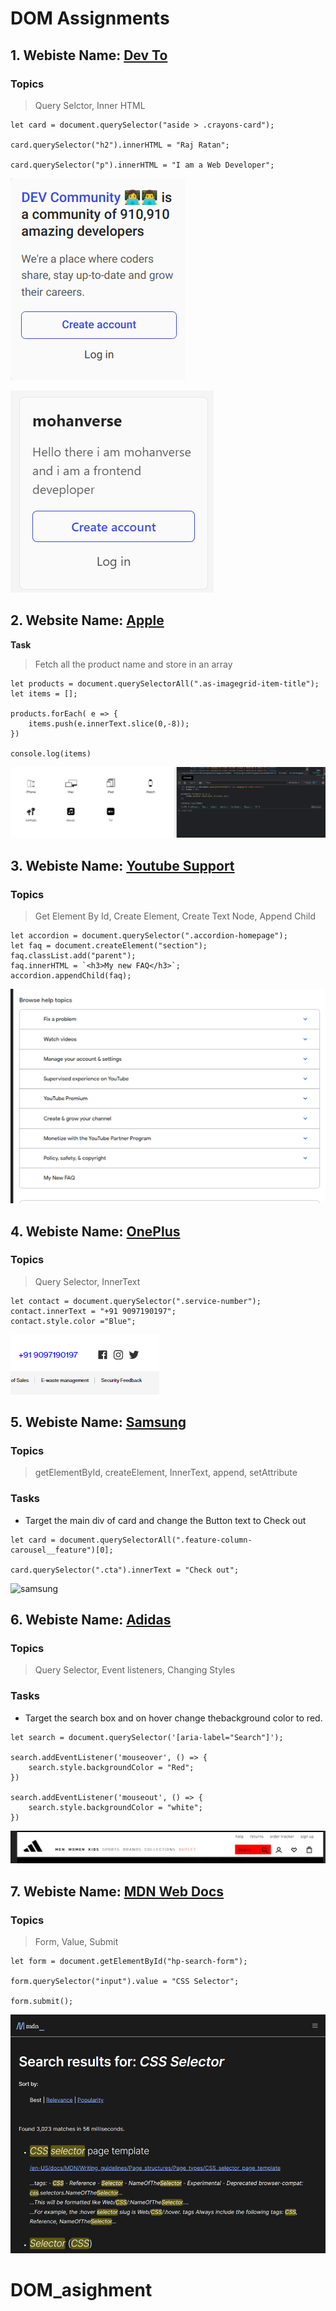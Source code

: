 # DOM Assignments

## 1. Webiste Name: [Dev To](https://dev.to/)

### Topics

> Query Selctor, Inner HTML

```JS
let card = document.querySelector("aside > .crayons-card");

card.querySelector("h2").innerHTML = "Raj Ratan";

card.querySelector("p").innerHTML = "I am a Web Developer";
```

![before](./image/dev.to.png)

![screenshot](./image/Screenshot%20(195).png)

## 2. Website Name: [Apple](https://support.apple.com/en-in)

**Task**

> Fetch all the product name and store in an array

```JS
let products = document.querySelectorAll(".as-imagegrid-item-title");
let items = [];

products.forEach( e => {
    items.push(e.innerText.slice(0,-8));
})

console.log(items)
```

![output](./image/apple.png)

## 3. Webiste Name: [Youtube Support](https://support.google.com/youtube/)

### Topics

> Get Element By Id, Create Element, Create Text Node, Append Child

```JS
let accordion = document.querySelector(".accordion-homepage");
let faq = document.createElement("section");
faq.classList.add("parent");
faq.innerHTML = `<h3>My new FAQ</h3>`;
accordion.appendChild(faq);
```

![accordion](./image/Screenshot%20(197).png)

## 4. Webiste Name: [OnePlus](https://www.oneplus.in/support)

### Topics

> Query Selector, InnerText

```JS
let contact = document.querySelector(".service-number");
contact.innerText = "+91 9097190197";
contact.style.color ="Blue";
```

![output](./image/oneplus.png)

## 5. Webiste Name: [Samsung](https://www.samsung.com/in/offer/online/samsung-fest/)

### Topics

> getElementById, createElement, InnerText, append, setAttribute

### Tasks

- Target the main div of card and change the Button text to Check out

```JS
let card = document.querySelectorAll(".feature-column-carousel__feature")[0];

card.querySelector(".cta").innerText = "Check out";
```

![samsung](./image/)

## 6. Webiste Name: [Adidas](https://www.adidas.co.in/)

### Topics

> Query Selector, Event listeners, Changing Styles

### Tasks

- Target the search box and on hover change thebackground color to red.

```JS
let search = document.querySelector('[aria-label="Search"]');

search.addEventListener('mouseover', () => {
    search.style.backgroundColor = "Red";
})

search.addEventListener('mouseout', () => {
    search.style.backgroundColor = "white";
})
```

![adidas](./image/Screenshot%20(200).png)

## 7. Webiste Name: [MDN Web Docs](https://developer.mozilla.org/en-US/)

### Topics

> Form, Value, Submit

```JS
let form = document.getElementById("hp-search-form");

form.querySelector("input").value = "CSS Selector";

form.submit();
```

![output](./image/mdndocs.png)
# DOM_asighment
